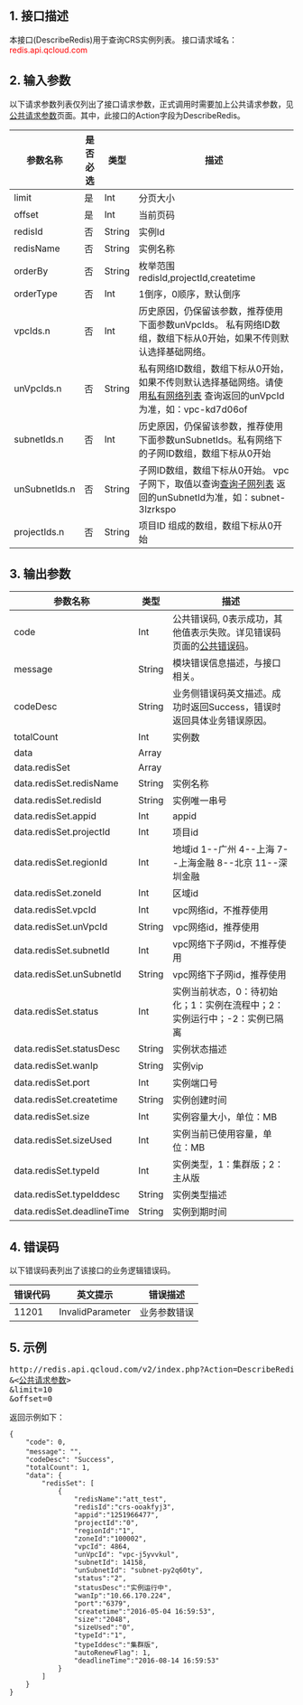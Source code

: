 ## 1. 接口描述
 
本接口(DescribeRedis)用于查询CRS实例列表。
接口请求域名：<font style='color:red'>redis.api.qcloud.com </font>

## 2. 输入参数
以下请求参数列表仅列出了接口请求参数，正式调用时需要加上公共请求参数，见<a href='/doc/api/372/4153' title='公共请求参数'>公共请求参数</a>页面。其中，此接口的Action字段为DescribeRedis。

| 参数名称 | 是否必选  | 类型 | 描述 |
|---------|---------|---------|---------|
| limit | 是 | Int | 分页大小|
| offset | 是 | Int | 当前页码|
| redisId | 否 | String | 实例Id|
| redisName | 否 | String | 实例名称|
| orderBy | 否 | String | 枚举范围redisId,projectId,createtime|
| orderType | 否 | Int | 1倒序，0顺序，默认倒序|
| vpcIds.n  | 否 | Int | 历史原因，仍保留该参数，推荐使用下面参数unVpcIds。 私有网络ID数组，数组下标从0开始，如果不传则默认选择基础网络。|
| unVpcIds.n  | 否 | String | 私有网络ID数组，数组下标从0开始，如果不传则默认选择基础网络。请使用[私有网络列表](/doc/api/245/1372) 查询返回的unVpcId为准，如：vpc-kd7d06of|
| subnetIds.n | 否 | Int | 历史原因，仍保留该参数，推荐使用下面参数unSubnetIds。私有网络下的子网ID数组，数组下标从0开始|
| unSubnetIds.n | 否 | String | 子网ID数组，数组下标从0开始。 vpc子网下，取值以查询[查询子网列表](/document/product/215/1371) 返回的unSubnetId为准，如：subnet-3lzrkspo|
| projectIds.n | 否 | String | 项目ID 组成的数组，数组下标从0开始|

## 3. 输出参数
| 参数名称 | 类型 | 描述 |
|---------|---------|---------|
| code | Int | 公共错误码, 0表示成功，其他值表示失败。详见错误码页面的<a href='/document/api/239/1757' title='公共错误码'>公共错误码</a>。|
| message | String | 模块错误信息描述，与接口相关。|
| codeDesc | String | 业务侧错误码英文描述。成功时返回Success，错误时返回具体业务错误原因。 |
| totalCount | Int | 实例数 |
| data | Array |  |
| data.redisSet | Array | | 
| data.redisSet.redisName | String | 实例名称 | 
| data.redisSet.redisId | String | 实例唯一串号| 
| data.redisSet.appid | Int | appid | 
| data.redisSet.projectId | Int | 项目id | 
| data.redisSet.regionId | Int | 地域id 1--广州 4--上海  7--上海金融 8--北京  11--深圳金融  | 
| data.redisSet.zoneId | Int | 区域id | 
| data.redisSet.vpcId | Int | vpc网络id，不推荐使用 |
| data.redisSet.unVpcId | String | vpc网络id，推荐使用 |  
| data.redisSet.subnetId | Int | vpc网络下子网id，不推荐使用 |
| data.redisSet.unSubnetId | String | vpc网络下子网id，推荐使用 | 
| data.redisSet.status | Int | 实例当前状态，0：待初始化；1：实例在流程中；2：实例运行中；-2：实例已隔离 | 
| data.redisSet.statusDesc | String | 实例状态描述 | 
| data.redisSet.wanIp | String | 实例vip | 
| data.redisSet.port | Int | 实例端口号 | 
| data.redisSet.createtime | String | 实例创建时间 | 
| data.redisSet.size | Int | 实例容量大小，单位：MB| 
| data.redisSet.sizeUsed | Int | 实例当前已使用容量，单位：MB | 
| data.redisSet.typeId | Int | 实例类型，1：集群版；2：主从版| 
| data.redisSet.typeIddesc | String | 实例类型描述 |
 | data.redisSet.deadlineTime | String | 实例到期时间 |


## 4. 错误码
以下错误码表列出了该接口的业务逻辑错误码。

| 错误代码 | 英文提示 | 错误描述 |
|---------|---------|---------|
|11201|InvalidParameter|业务参数错误|

## 5. 示例
<pre>
http://redis.api.qcloud.com/v2/index.php?Action=DescribeRedis
&<<a href="/doc/api/229/6976">公共请求参数</a>>
&limit=10
&offset=0
</pre>
返回示例如下：
```
{
    "code": 0,
	"message": ""，
	"codeDesc": "Success",
    "totalCount": 1,
    "data": {
        "redisSet": [
            {
                "redisName":"att_test",
                "redisId":"crs-ooakfyj3",
                "appid":"1251966477",
                "projectId":"0",
                "regionId":"1",
                "zoneId":"100002",
                "vpcId": 4864,
 				"unVpcId": "vpc-j5yvvkul",
                "subnetId": 14158,
				"unSubnetId": "subnet-py2q60ty",
                "status":"2",
                "statusDesc":"实例运行中",
                "wanIp":"10.66.170.224",
                "port":"6379",
                "createtime":"2016-05-04 16:59:53",
                "size":"2048",
                "sizeUsed":"0",
                "typeId":"1",
                "typeIddesc":"集群版",
				"autoRenewFlag": 1,
                "deadlineTime":"2016-08-14 16:59:53"
            }
        ]
    }
}
```